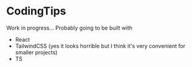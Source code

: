 # CodingTips
Work in progress...
Probably going to be built with
- React
- TailwindCSS (yes it looks horrible but I think it's very convenient for smaller projects)
- TS